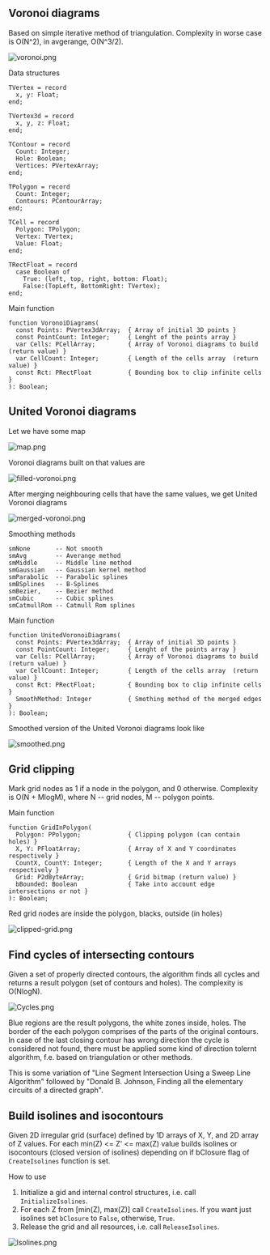 ## Voronoi diagrams

Based on simple iterative method of triangulation. Complexity in worse case is O(N^2), 
in avgerange, O(N^3/2).

![voronoi.png](images/voronoi.png)

Data structures

```
TVertex = record
  x, y: Float;
end;

TVertex3d = record
  x, y, z: Float;
end;

TContour = record
  Count: Integer;
  Hole: Boolean;
  Vertices: PVertexArray;
end;

TPolygon = record
  Count: Integer;
  Contours: PContourArray;
end;

TCell = record
  Polygon: TPolygon;
  Vertex: TVertex;
  Value: Float;
end;

TRectFloat = record
  case Boolean of
    True: (left, top, right, bottom: Float);
    False:(TopLeft, BottomRight: TVertex);
end;
```
Main function
```
function VoronoiDiagrams(
  const Points: PVertex3dArray;  { Array of initial 3D points }
  const PointCount: Integer;     { Lenght of the points array }
  var Cells: PCellArray;         { Array of Voronoi diagrams to build  (return value) }
  var CellCount: Integer;        { Length of the cells array  (return value) }
  const Rct: PRectFloat          { Bounding box to clip infinite cells }
): Boolean;
```

## United Voronoi diagrams

Let we have some map

![map.png](images/map.png)

Voronoi diagrams built on that values are

![filled-voronoi.png](images/filled-voronoi.png)

After merging neighbouring cells that have the same values, we get United Voronoi diagrams

![merged-voronoi.png](images/merged-voronoi.png)

Smoothing methods
```
smNone       -- Not smooth  
smAvg        -- Averange method
smMiddle     -- Middle line method
smGaussian   -- Gaussian kernel method
smParabolic  -- Parabolic splines
smBSplines   -- B-Splines
smBezier,    -- Bezier method
smCubic      -- Cubic splines
smCatmullRom -- Catmull Rom splines
```
Main function
```
function UnitedVoronoiDiagrams(
  const Points: PVertex3dArray;  { Array of initial 3D points }
  const PointCount: Integer;     { Lenght of the points array }
  var Cells: PCellArray;         { Array of Voronoi diagrams to build  (return value) } 
  var CellCount: Integer;        { Length of the cells array  (return value) }
  const Rct: PRectFloat;         { Bounding box to clip infinite cells }
  SmoothMethod: Integer          { Smothing method of the merged edges }
): Boolean;
```
Smoothed version of the United Voronoi diagrams look like

![smoothed.png](images/smoothed.png)

## Grid clipping

Mark grid nodes as 1 if a node in the polygon, and 0 otherwise. Complexity is O(N + MlogM),
where N -- grid nodes, M -- polygon points.

Main function

```
function GridInPolygon(
  Polygon: PPolygon;             { Clipping polygon (can contain holes) }
  X, Y: PFloatArray;             { Array of X and Y coordinates respectively }
  CountX, CountY: Integer;       { Length of the X and Y arrays respectively }
  Grid: P2dByteArray;            { Grid bitmap (return value) }
  bBounded: Boolean              { Take into account edge intersections or not }
): Boolean;
```

Red grid nodes are inside the polygon, blacks, outside (in holes)

![clipped-grid.png](images/clipped-grid.png)

## Find cycles of intersecting contours

Given a set of properly directed contours, the algorithm finds all cycles and returns 
a result polygon (set of contours and holes). The complexity is O(NlogN).

![Cycles.png](images/Cycles.png)

Blue regions are the result polygons, the white zones inside, holes. The border of the each 
polygon comprises of the parts of the original contours. In case of the last closing contour 
has wrong direction the cycle is considered not found, there must be applied some kind of 
direction tolernt algorithm, f.e. based on triangulation or other methods.

This is some variation of "Line Segment Intersection Using a Sweep Line Algorithm" followed by 
"Donald B. Johnson, Finding all the elementary circuits of a directed graph".

## Build isolines and isocontours

Given 2D irregular grid (surface) defined by 1D arrays of X, Y, and 2D array of Z values. 
For each min(Z) <= Z' <= max(Z) value builds isolines or isocontours (closed version of 
isolines) depending on if bClosure flag of `CreateIsolines` function is set. 

How to use

1. Initialize a gid and internal control structures, i.e. call `InitializeIsolines`.
2. For each Z from [min(Z), max(Z)] call `CreateIsolines`. If you want just isolines 
   set `bClosure` to `False`, otherwise, `True`.
3. Release the grid and all resources, i.e. call `ReleaseIsolines`.

![Isolines.png](images/Isolines.png)
